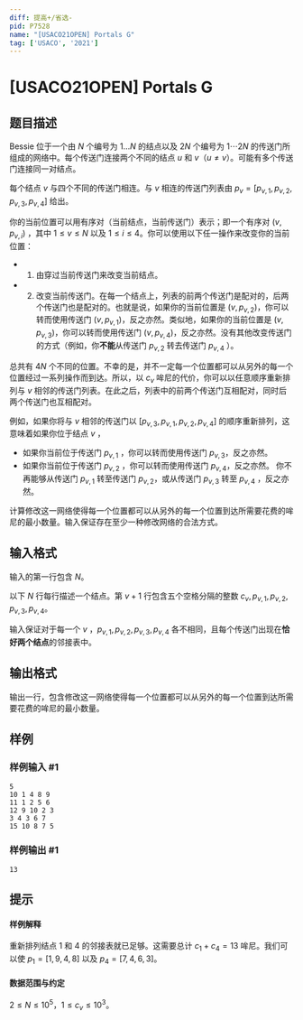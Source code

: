 ```yaml
---
diff: 提高+/省选-
pid: P7528
name: "[USACO21OPEN] Portals G"
tag: ['USACO', '2021']
---
```

# [USACO21OPEN] Portals G
## 题目描述

Bessie 位于一个由 $N$ 个编号为 $1\dots N$ 的结点以及 $2N$ 个编号为 $1\cdots 2N$ 的传送门所组成的网络中。每个传送门连接两个不同的结点 $u$ 和 $v$（$u≠v$）。可能有多个传送门连接同一对结点。

每个结点 $v$ 与四个不同的传送门相连。与 $v$ 相连的传送门列表由 $p_v=[p_{v,1},p_{v,2},p_{v,3},p_{v,4}]$ 给出。

你的当前位置可以用有序对（当前结点，当前传送门）表示；即一个有序对 $(v,p_{v,i})$
，其中 $1\le v\le N$ 以及 $1\le i\le 4$。你可以使用以下任一操作来改变你的当前位置：

- 1. 由穿过当前传送门来改变当前结点。
- 2. 改变当前传送门。在每一个结点上，列表的前两个传送门是配对的，后两个传送门也是配对的。也就是说，如果你的当前位置是 $(v,p_{v,2})$，你可以转而使用传送门 $(v,p_{v,1})$，反之亦然。类似地，如果你的当前位置是 $(v,p_{v,3})$，你可以转而使用传送门 $(v,p_{v,4})$，反之亦然。没有其他改变传送门的方式（例如，你**不能**从传送门 $p_{v,2}$ 转去传送门 $p_{v,4}$ ）。

总共有 $4N$ 个不同的位置。不幸的是，并不一定每一个位置都可以从另外的每一个位置经过一系列操作而到达。所以，以 $c_v$ 哞尼的代价，你可以以任意顺序重新排列与 $v$ 相邻的传送门列表。在此之后，列表中的前两个传送门互相配对，同时后两个传送门也互相配对。

例如，如果你将与 $v$ 相邻的传送门以 $[p_{v,3},p_{v,1},p_{v,2},p_{v,4}]$ 的顺序重新排列，这意味着如果你位于结点 $v$ ，
- 如果你当前位于传送门 $p_{v,1}$ ，你可以转而使用传送门 $p_{v,3}$，反之亦然。
- 如果你当前位于传送门 $p_{v,2}$ ，你可以转而使用传送门 $p_{v,4}$，反之亦然。
你不再能够从传送门 $p_{v,1}$
转至传送门 $p_{v,2}$，或从传送门 $p_{v,3}$ 转至 $p_{v,4}$ ，反之亦然。

计算修改这一网络使得每一个位置都可以从另外的每一个位置到达所需要花费的哞尼的最小数量。输入保证存在至少一种修改网络的合法方式。 
## 输入格式

输入的第一行包含 $N$。

以下 $N$ 行每行描述一个结点。第 $v+1$ 行包含五个空格分隔的整数 $c_v,p_{v,1},p_{v,2},p_{v,3},p_{v,4}$。

输入保证对于每一个 $v$ ，$p_{v,1},p_{v,2},p_{v,3},p_{v,4}$ 各不相同，且每个传送门出现在**恰好两个结点**的邻接表中。 
## 输出格式

输出一行，包含修改这一网络使得每一个位置都可以从另外的每一个位置到达所需要花费的哞尼的最小数量。 
## 样例

### 样例输入 #1
```
5
10 1 4 8 9
11 1 2 5 6
12 9 10 2 3
3 4 3 6 7
15 10 8 7 5
```
### 样例输出 #1
```
13
```
## 提示

#### 样例解释

重新排列结点 $1$ 和 $4$ 的邻接表就已足够。这需要总计 $c_1+c_4=13$ 哞尼。我们可以使 $p_1=[1,9,4,8]$ 以及 $p_4=[7,4,6,3]$。 

#### 数据范围与约定

$2\le N\le 10^5$，$1\le c_v\le 10^3$。
